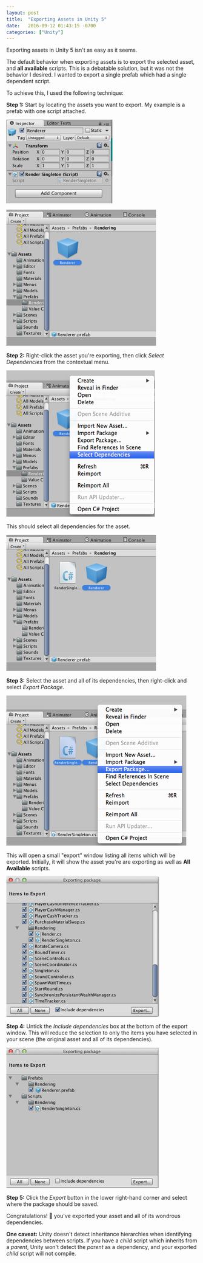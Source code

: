 ```yaml
---
layout: post
title:  "Exporting Assets in Unity 5"
date:   2016-09-12 01:43:15 -0700
categories: ["Unity"]
---
```


Exporting assets in Unity 5 isn't as easy as it seems.

The default behavior when exporting assets is to export the selected asset, and __all available__ scripts. This is a debatable solution, but it was not the behavior I desired.
I wanted to export a single prefab which had a single dependent script.  

To achieve this, I used the following technique:

__Step 1:__
  Start by locating the assets you want to export.
  My example is a prefab with one script attached.

  ![script on prefab](/assets/post_images/2016-09-12-exporting-in-unity/script-on-prefab.png)


  ![prefab](/assets/post_images/2016-09-12-exporting-in-unity/prefab.png)

__Step 2:__
  Right-click the asset you're exporting, then click _Select Dependencies_ from the contextual menu.

![select dependencies](/assets/post_images/2016-09-12-exporting-in-unity/select-dependencies.png)

  This should select all dependencies for the asset.

![after select dependencies](/assets/post_images/2016-09-12-exporting-in-unity/after-select-dependencies.png)


__Step 3:__
  Select the asset and all of its dependencies, then right-click and select _Export Package_.

![export package](/assets/post_images/2016-09-12-exporting-in-unity/export-package.png)

  This will open a small "export" window listing all items which will be exported.
  Initially, it will show the asset you're are exporting as well as __All Available__ scripts.

![after export package](/assets/post_images/2016-09-12-exporting-in-unity/after-export-package.png)  

__Step 4:__
  Untick the _Include dependencies_ box at the bottom of the export window.
  This will reduce the selection to only the items you have selected in your scene (the original asset and all of its dependencies).

![after box untick](/assets/post_images/2016-09-12-exporting-in-unity/after-box-untick.png)  

__Step 5:__
  Click the _Export_ button in the lower right-hand corner and select where the package should be saved.

Congratulations! :tada: you've exported your asset and all of its wondrous dependencies.

__One caveat:__ Unity doesn't detect inheritance hierarchies when identifying dependencies between scripts.
If you have a _child_ script which inherits from a _parent_, Unity won't detect the _parent_ as a dependency, and your exported _child_ script will not compile.
